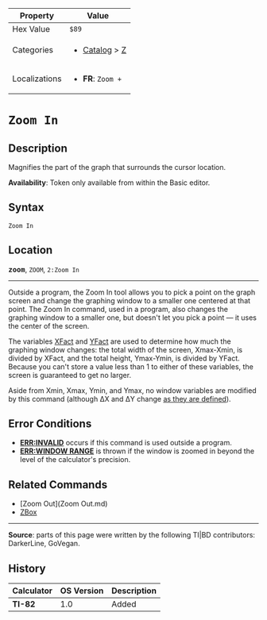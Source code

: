| Property      | Value |
|---------------|-------|
| Hex Value     | `$89`|
| Categories    | <ul><li>[Catalog](<../categories/Catalog.md>) > [Z](<../categories/Catalog.md#Z>)</li></ul> |
| Localizations | <ul><li><b>FR</b>: `Zoom +`</li></ul> |

# `Zoom In`

## Description
Magnifies the part of the graph that surrounds the cursor location.


<b>Availability</b>: Token only available from within the Basic editor.

## Syntax
`Zoom In`

## Location
<tt><kbd><b>zoom</b></kbd></tt>, `ZOOM`, `2:Zoom In`
<hr>

Outside a program, the Zoom In tool allows you to pick a point on the graph screen and change the graphing window to a smaller one centered at that point. The Zoom In command, used in a program, also changes the graphing window to a smaller one, but doesn't let you pick a point — it uses the center of the screen.

The variables [XFact](system-variables#window) and [YFact](system-variables#window) are used to determine how much the graphing window changes: the total width of the screen, Xmax-Xmin, is divided by XFact, and the total height, Ymax-Ymin, is divided by YFact. Because you can't store a value less than 1 to either of these variables, the screen is guaranteed to get no larger.

Aside from Xmin, Xmax, Ymin, and Ymax, no window variables are modified by this command (although ΔX and ΔY change [as they are defined](system-variables#window)).

## Error Conditions

*   **[ERR:INVALID](errors#invalid)** occurs if this command is used outside a program.
*   **[ERR:WINDOW RANGE](errors#windowrange)** is thrown if the window is zoomed in beyond the level of the calculator's precision.

## Related Commands

*   [Zoom Out](Zoom Out.md)
*   [ZBox](ZBox.md)

* * *

**Source**: parts of this page were written by the following TI|BD contributors: DarkerLine, GoVegan.

## History
| Calculator | OS Version | Description |
|------------|------------|-------------|
| <b>TI-82</b> | 1.0 | Added |


